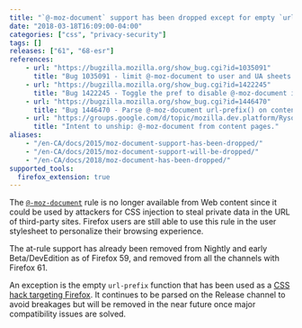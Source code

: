 ```yaml
---
title: "`@-moz-document` support has been dropped except for empty `url-prefix()`"
date: "2018-03-18T16:09:00-04:00"
categories: ["css", "privacy-security"]
tags: []
releases: ["61", "68-esr"]
references:
    - url: "https://bugzilla.mozilla.org/show_bug.cgi?id=1035091"
      title: "Bug 1035091 - limit @-moz-document to user and UA sheets (Makes it useless for exfiltration in CSS-injection attacks)"
    - url: "https://bugzilla.mozilla.org/show_bug.cgi?id=1422245"
      title: "Bug 1422245 - Toggle the pref to disable @-moz-document in content pages on release"
    - url: "https://bugzilla.mozilla.org/show_bug.cgi?id=1446470"
      title: "Bug 1446470 - Parse @-moz-document url-prefix() on content."
    - url: "https://groups.google.com/d/topic/mozilla.dev.platform/RysotXvooV0/discussion"
      title: "Intent to unship: @-moz-document from content pages."
aliases:
    - "/en-CA/docs/2015/moz-document-support-has-been-dropped/"
    - "/en-CA/docs/2015/moz-document-support-will-be-dropped/"
    - "/en-CA/docs/2018/moz-document-has-been-dropped/"
supported_tools:
  firefox_extension: true
---
```

The [`@-moz-document`](https://developer.mozilla.org/docs/Web/CSS/@document) rule is no longer available from Web content since it could be used by attackers for CSS injection to steal private data in the URL of third-party sites. Firefox users are still able to use this rule in the user stylesheet to personalize their browsing experience.

The at-rule support has already been removed from Nightly and early Beta/DevEdition as of Firefox 59, and removed from all the channels with Firefox 61.

An exception is the empty `url-prefix` function that has been used as a [CSS hack targeting Firefox](https://css-tricks.com/snippets/css/css-hacks-targeting-firefox/). It continues to be parsed on the Release channel to avoid breakages but will be removed in the near future once major compatibility issues are solved.

